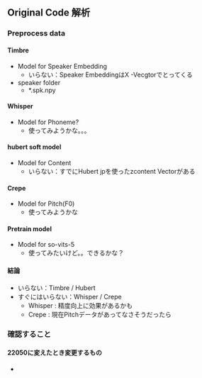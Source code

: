 ## Original Code 解析
### Preprocess data
#### Timbre
- Model for Speaker Embedding
    - いらない：Speaker EmbeddingはX -Vecgtorでとってくる
- speaker folder 
    - *.spk.npy
#### Whisper
- Model for Phoneme?
    - 使ってみようかな。。。
#### hubert soft model
- Model for Content
    - いらない：すでにHubert jpを使ったzcontent Vectorがある
#### Crepe 
- Model for Pitch(F0)
    - 使ってみようかな
#### Pretrain model
- Model for so-vits-5
    - 使ってみたいけど。。できるかな？
#### 結論
- いらない：Timbre / Hubert 
- すぐにはいらない：Whisper / Crepe
    - Whisper : 精度向上に効果があるかも
    - Crepe : 現在Pitchデータがあってなさそうだったら

### 確認すること
#### 22050に変えたとき変更するもの
- 
